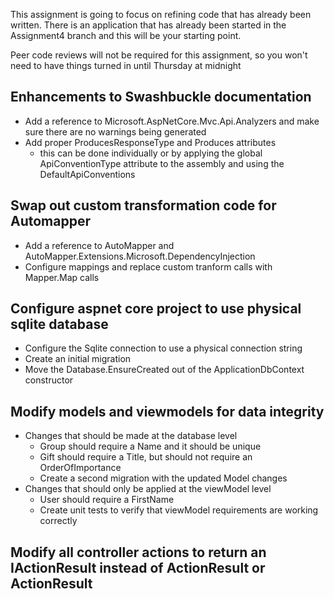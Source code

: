 This assignment is going to focus on refining code that has already been written. There is
an application that has already been started in the Assignment4 branch and this will be
your starting point.

Peer code reviews will not be required for this assignment, so you won't need to have
things turned in until Thursday at midnight

## Enhancements to Swashbuckle documentation
- Add a reference to Microsoft.AspNetCore.Mvc.Api.Analyzers and make sure there are no warnings being generated
- Add proper ProducesResponseType and Produces attributes
  - this can be done individually or by applying the global ApiConventionType attribute to the assembly and using the DefaultApiConventions

## Swap out custom transformation code for Automapper
- Add a reference to AutoMapper and AutoMapper.Extensions.Microsoft.DependencyInjection
- Configure mappings and replace custom tranform calls with Mapper.Map calls

## Configure aspnet core project to use physical sqlite database
- Configure the Sqlite connection to use a physical connection string
- Create an initial migration
- Move the Database.EnsureCreated out of the ApplicationDbContext constructor

## Modify models and viewmodels for data integrity
- Changes that should be made at the database level
  - Group should require a Name and it should be unique
  - Gift should require a Title, but should not require an OrderOfImportance
  - Create a second migration with the updated Model changes
- Changes that should only be applied at the viewModel level
  - User should require a FirstName
  - Create unit tests to verify that viewModel requirements are working correctly

## Modify all controller actions to return an IActionResult instead of ActionResult or ActionResult<T>
